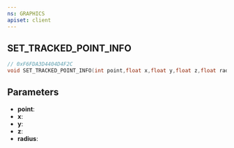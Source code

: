 ```yaml
---
ns: GRAPHICS
apiset: client
---
```

## SET_TRACKED_POINT_INFO

```c
// 0xF6FDA3D4404D4F2C
void SET_TRACKED_POINT_INFO(int point,float x,float y,float z,float radius);
```


## Parameters
* **point**:
* **x**:
* **y**:
* **z**:
* **radius**:



